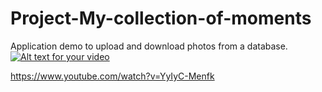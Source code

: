 # Project-My-collection-of-moments
Application demo to upload and download photos from a database.
[![Alt text for your video](https://img.youtube.com/vi/YyIyC-Menfk/0.jpg)](http://www.youtube.com/watch?v=YyIyC-Menfk)


https://www.youtube.com/watch?v=YyIyC-Menfk
